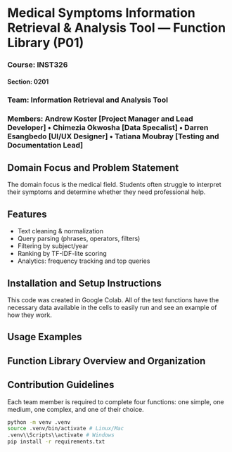 # Medical Symptoms Information Retrieval & Analysis Tool — Function Library (P01)


### **Course:** INST326
#### **Section:** 0201
### **Team:** Information Retrieval and Analysis Tool
### **Members:** Andrew Koster [Project Manager and Lead Developer] • Chimezia Okwosha [Data Specalist] • Darren Esangbedo [UI/UX Designer] • Tatiana Moubray [Testing and Documentation Lead]

## Domain Focus and Problem Statement
The domain focus is the medical field. Students often struggle to interpret their symptoms and determine whether they need professional help.

## Features
- Text cleaning & normalization
- Query parsing (phrases, operators, filters)
- Filtering by subject/year
- Ranking by TF-IDF-lite scoring
- Analytics: frequency tracking and top queries


## Installation and Setup Instructions
This code was created in Google Colab. All of the test functions have the necessary data available in the cells to easily run and see an example of how they work.

## Usage Examples


## Function Library Overview and Organization


## Contribution Guidelines
Each team member is required to complete four functions: one simple, one medium, one complex, and one of their choice.

```bash
python -m venv .venv
source .venv/bin/activate # Linux/Mac
.venv\\Scripts\\activate # Windows
pip install -r requirements.txt
